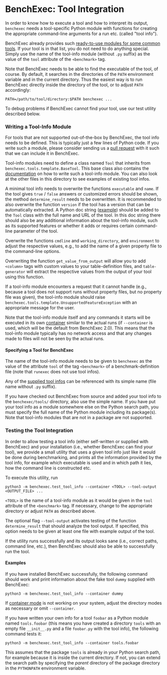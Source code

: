 # BenchExec: Tool Integration

In order to know how to execute a tool and how to interpret its output,
`benchexec` needs a tool-specific Python module
with functions for creating the appropriate command-line arguments for a run etc.
(called "tool info").

BenchExec already provides such [ready-to-use modules for some common tools](../benchexec/tools/).
If your tool is in that list, you do not need to do anything special.
Simply use the name of the tool-info module (without `.py` suffix)
as the value of the `tool` attribute of the `<benchmark>` tag.

Note that BenchExec needs to be able to find the executable of the tool, of course.
By default, it searches in the directories of the `PATH` environment variable and in the current directory.
Thus the easiest way is to run BenchExec directly inside the directory of the tool,
or to adjust `PATH` accordingly:

    PATH=/path/to/tool/directory:$PATH benchexec ...

To debug problems if BenchExec cannot find your tool, use our test utility
described below.


### Writing a Tool-Info Module

For tools that are not supported out-of-the-box by BenchExec,
the tool info needs to be defined.
This is typically just a few lines of Python code.
If you write such a module, please consider sending us
a [pull request](https://github.com/sosy-lab/benchexec/pulls) with it
such that we can include it in BenchExec.

Tool-info modules need to define a class named `Tool`
that inherits from `benchexec.tools.template.BaseTool`.
This base class also contains the [documentation](../benchexec/tools/template.py)
on how to write such a tool-info module.
You can also look at the other files in this directory to see examples
of existing tool infos.

A minimal tool info needs to overwrite the functions `executable` and `name`.
If the tool gives `true` / `false` answers or customized errors should be shown,
the method `determine_result` needs to be overwritten.
It is recommended to also overwrite the function `version` if the tool has a version
that can be automatically extracted.
A Python doc string ([example](https://github.com/sosy-lab/benchexec/blob/92f10942b884e3ea85ffb66027d98672894796c6/benchexec/tools/template.py#L27-L36))
should be added to the `Tool` class with the full name and URL of the tool.
In this doc string there should also be any additional information about the tool-info module,
such as its supported features
or whether it adds or requires certain command-line parameter of the tool.

Overwrite the functions `cmdline` and `working_directory`, and `environment`
to adjust the respective values, e.g., to add the name of a given property file
to the command-line options.

Overwriting the function `get_value_from_output` will allow you to add
`<column>` tags with custom values to your table-definition files,
and `table-generator` will extract the respective values from the output of
your tool using this function.

If a tool-info module encounters a request that it cannot handle
(e.g., because a tool does not support runs without property files,
but no property file was given),
the tool-info module should raise `benchexec.tools.template.UnsupportedFeatureException`
with an appropriate message for the user.

Note that the tool-info module itself and any commands it starts
will be executed in its own [container](container.md) similar to the actual runs
(if `--container` is used, which will be the default from BenchExec 2.0).
This means that the tool-info module typically has no network access
and that any changes made to files will not be seen by the actual runs.


#### Specifying a Tool for BenchExec
The name of the tool-info module needs to be given to `benchexec` as the value
of the attribute `tool` of the tag `<benchmark>` of a benchmark-definition file
(note that `runexec` does not use tool infos).

Any of the [supplied tool infos](../benchexec/tools/) can be referenced
with its simple name (file name without `.py` suffix).

If you have checked out BenchExec from source and added your tool info
to the `benchexec/tools/` directory, also use the simple name.
If you have put your tool info as a module somewhere else on the Python search path,
you must specify the full name of the Python module including its package(s).
Note that tool-info modules that are not in a package are not supported.


### Testing the Tool Integration

In order to allow testing a tool info (either self-written or supplied with BenchExec)
and your installation (i.e., whether BenchExec can find your tool),
we provide a small utility that uses a given tool info just like it would be done
during benchmarking, and prints all the information provided by the tool info,
for example which executable is used and in which path it lies,
how the command line is constructed etc.

To execute this utility, run

    python3 -m benchexec.test_tool_info --container <TOOL> --tool-output <OUTPUT_FILE> ...

`<TOOL>` is the name of a tool-info module
as it would be given in the `tool` attribute of the `<benchmark>` tag.
If necessary, change to the appropriate directory or adjust `PATH` as described above.

The optional flag `--tool-output` activates testing of the function `determine_result`
that should analyze the tool output.
If specified, this option needs to be given at least one file with example output of the tool.

If the utility runs successfully and its output looks sane
(i.e., correct paths, command line, etc.),
then BenchExec should also be able to successfully run the tool.

#### Examples
If you have installed BenchExec successfully, the following command
should work and print information about the fake tool `dummy` supplied with BenchExec:

    python3 -m benchexec.test_tool_info --container dummy

If [container mode](container.md) is not working on your system,
adjust the directory modes as necessary or omit `--container`.

If you have written your own info for a tool `foobar` as a Python module named `tools.foobar`
(this means you have created a directory `tools` with an empty file `__init__.py`
and a file `foobar.py` with the tool info), the following command tests it:

    python3 -m benchexec.test_tool_info --container tools.foobar

This assumes that the package `tools` is already in your Python search path,
for example because it is inside the current directory.
If not, you can extend the search path by specifying the *parent* directory
of the package directory in the `PYTHONPATH` environment variable.
